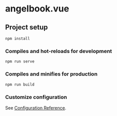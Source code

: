 # angelbook.vue

## Project setup
```
npm install
```

### Compiles and hot-reloads for development
```
npm run serve
```

### Compiles and minifies for production
```
npm run build
```

### Customize configuration
See [Configuration Reference](https://cli.vuejs.org/config/).

<!-- 
AngelBook_Django 

This repository is part of Personal Project.
In checkout.vue there are some bug if anyone can find and fix.feel free to solve it 
 -->

